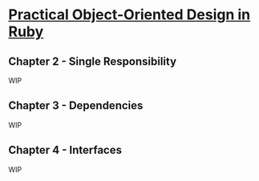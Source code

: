 # [Practical Object-Oriented Design in Ruby](https://www.informit.com/store/practical-object-oriented-design-an-agile-primer-using-9780134456478?ranMID=24808)

## Chapter 2 - Single Responsibility

WIP

## Chapter 3 - Dependencies

WIP

## Chapter 4 -  Interfaces

WIP
